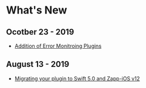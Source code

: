 # What's New

## Ocotber 23 - 2019
* [Addition of Error Monitroing Plugins](error-monitoring/error-monitoring-general.md)

## August 13 - 2019
* [Migrating your plugin to Swift 5.0 and Zapp-iOS v12](/whats_new/aug-18/swift-5.0-migration.md)
